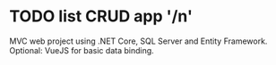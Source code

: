 # TODO list CRUD app '/n'
MVC web project using .NET Core, SQL Server and Entity Framework.
Optional: VueJS for basic data binding.
